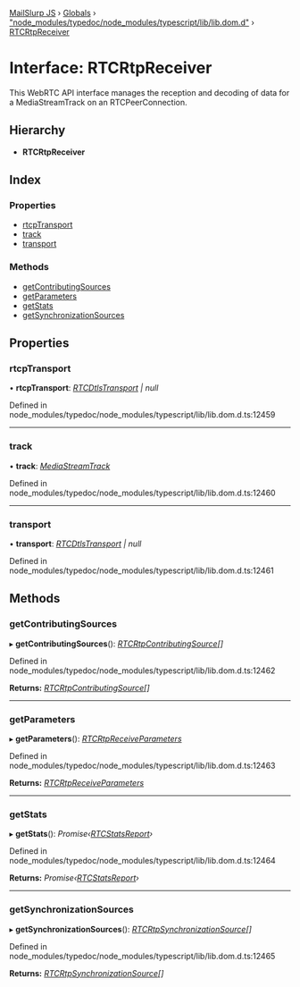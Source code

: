 [MailSlurp JS](../README.md) › [Globals](../globals.md) › ["node_modules/typedoc/node_modules/typescript/lib/lib.dom.d"](../modules/_node_modules_typedoc_node_modules_typescript_lib_lib_dom_d_.md) › [RTCRtpReceiver](_node_modules_typedoc_node_modules_typescript_lib_lib_dom_d_.rtcrtpreceiver.md)

# Interface: RTCRtpReceiver

This WebRTC API interface manages the reception and decoding of data for a MediaStreamTrack on an RTCPeerConnection.

## Hierarchy

* **RTCRtpReceiver**

## Index

### Properties

* [rtcpTransport](_node_modules_typedoc_node_modules_typescript_lib_lib_dom_d_.rtcrtpreceiver.md#rtcptransport)
* [track](_node_modules_typedoc_node_modules_typescript_lib_lib_dom_d_.rtcrtpreceiver.md#track)
* [transport](_node_modules_typedoc_node_modules_typescript_lib_lib_dom_d_.rtcrtpreceiver.md#transport)

### Methods

* [getContributingSources](_node_modules_typedoc_node_modules_typescript_lib_lib_dom_d_.rtcrtpreceiver.md#getcontributingsources)
* [getParameters](_node_modules_typedoc_node_modules_typescript_lib_lib_dom_d_.rtcrtpreceiver.md#getparameters)
* [getStats](_node_modules_typedoc_node_modules_typescript_lib_lib_dom_d_.rtcrtpreceiver.md#getstats)
* [getSynchronizationSources](_node_modules_typedoc_node_modules_typescript_lib_lib_dom_d_.rtcrtpreceiver.md#getsynchronizationsources)

## Properties

###  rtcpTransport

• **rtcpTransport**: *[RTCDtlsTransport](_node_modules_typedoc_node_modules_typescript_lib_lib_dom_d_.rtcdtlstransport.md) | null*

Defined in node_modules/typedoc/node_modules/typescript/lib/lib.dom.d.ts:12459

___

###  track

• **track**: *[MediaStreamTrack](_node_modules_typedoc_node_modules_typescript_lib_lib_dom_d_.mediastreamtrack.md)*

Defined in node_modules/typedoc/node_modules/typescript/lib/lib.dom.d.ts:12460

___

###  transport

• **transport**: *[RTCDtlsTransport](_node_modules_typedoc_node_modules_typescript_lib_lib_dom_d_.rtcdtlstransport.md) | null*

Defined in node_modules/typedoc/node_modules/typescript/lib/lib.dom.d.ts:12461

## Methods

###  getContributingSources

▸ **getContributingSources**(): *[RTCRtpContributingSource](_node_modules_typedoc_node_modules_typescript_lib_lib_dom_d_.rtcrtpcontributingsource.md)[]*

Defined in node_modules/typedoc/node_modules/typescript/lib/lib.dom.d.ts:12462

**Returns:** *[RTCRtpContributingSource](_node_modules_typedoc_node_modules_typescript_lib_lib_dom_d_.rtcrtpcontributingsource.md)[]*

___

###  getParameters

▸ **getParameters**(): *[RTCRtpReceiveParameters](_node_modules_typedoc_node_modules_typescript_lib_lib_dom_d_.rtcrtpreceiveparameters.md)*

Defined in node_modules/typedoc/node_modules/typescript/lib/lib.dom.d.ts:12463

**Returns:** *[RTCRtpReceiveParameters](_node_modules_typedoc_node_modules_typescript_lib_lib_dom_d_.rtcrtpreceiveparameters.md)*

___

###  getStats

▸ **getStats**(): *Promise‹[RTCStatsReport](_node_modules_typedoc_node_modules_typescript_lib_lib_dom_d_.rtcstatsreport.md)›*

Defined in node_modules/typedoc/node_modules/typescript/lib/lib.dom.d.ts:12464

**Returns:** *Promise‹[RTCStatsReport](_node_modules_typedoc_node_modules_typescript_lib_lib_dom_d_.rtcstatsreport.md)›*

___

###  getSynchronizationSources

▸ **getSynchronizationSources**(): *[RTCRtpSynchronizationSource](_node_modules_typedoc_node_modules_typescript_lib_lib_dom_d_.rtcrtpsynchronizationsource.md)[]*

Defined in node_modules/typedoc/node_modules/typescript/lib/lib.dom.d.ts:12465

**Returns:** *[RTCRtpSynchronizationSource](_node_modules_typedoc_node_modules_typescript_lib_lib_dom_d_.rtcrtpsynchronizationsource.md)[]*
